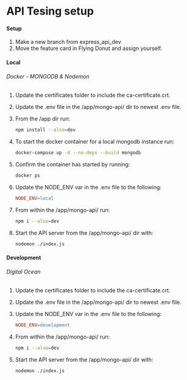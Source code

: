 # API Tesing setup

#### Setup
1. Make a new branch from express_api_dev
2. Move the feature card in Flying Donut and assign yourself.


#### Local 
###### Docker - MONGODB & Nodemon

1. Update the certificates folder to include the ca-certificate.crt.

2. Update the .env file in the /app/mongo-api/ dir to newest .env file.
   
3. From the /app dir run:
    ```bash
    npm install --also=dev
    ```

4. To start the docker container for a local mongodb instance run:
    ```bash
    docker-compose up -d --no-deps --build mongodb
    ```

6. Confirm the container has started by running:
    ```bash
    docker ps
    ```

7. Update the NODE_ENV var in the .env file to the following:
    ```makefile
    NODE_ENV=local
    ``` 
8.  From within the /app/mongo-api/ run: 
    ```bash
    npm i --also=dev
    ```

11. Start the API server from the /app/mongo-api/ dir with:
    ```bash
    nodemon ./index.js
    ```

#### Development
###### Digital Ocean
1. Update the certificates folder to include the ca-certificate.crt.

2. Update the .env file in the /app/mongo-api/ dir to newest .env file.
   
3. Update the NODE_ENV var in the .env file to the following:
    ```makefile
    NODE_ENV=development
    ```
4. From within the /app/mongo-api/ run: 
   ```bash
   npm i --also=dev
   ```

5. Start the API server from the /app/mongo-api/ dir with:
    ```
    nodemon ./index.js
    ```